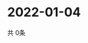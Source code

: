 # 2022-01-04
  共 0条

  <!-- BEGIN -->
  <!-- 最后更新时间Tue Jan 04 2022 17:15:44 GMT+0000 (Coordinated Universal Time) -->
  
  <!-- END -->
  
  